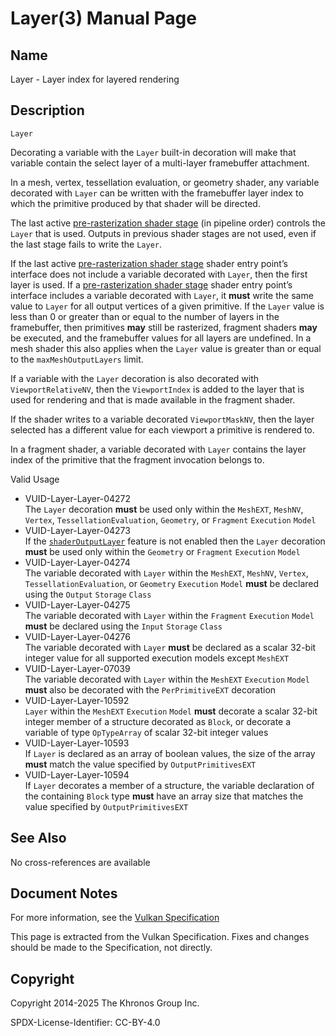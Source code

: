# Layer(3) Manual Page

## Name

Layer - Layer index for layered rendering



## [](#_description)Description

`Layer`

Decorating a variable with the `Layer` built-in decoration will make that variable contain the select layer of a multi-layer framebuffer attachment.

In a mesh, vertex, tessellation evaluation, or geometry shader, any variable decorated with `Layer` can be written with the framebuffer layer index to which the primitive produced by that shader will be directed.

The last active [pre-rasterization shader stage](https://registry.khronos.org/vulkan/specs/latest/html/vkspec.html#pipelines-graphics-subsets-pre-rasterization) (in pipeline order) controls the `Layer` that is used. Outputs in previous shader stages are not used, even if the last stage fails to write the `Layer`.

If the last active [pre-rasterization shader stage](https://registry.khronos.org/vulkan/specs/latest/html/vkspec.html#pipelines-graphics-subsets-pre-rasterization) shader entry point’s interface does not include a variable decorated with `Layer`, then the first layer is used. If a [pre-rasterization shader stage](https://registry.khronos.org/vulkan/specs/latest/html/vkspec.html#pipelines-graphics-subsets-pre-rasterization) shader entry point’s interface includes a variable decorated with `Layer`, it **must** write the same value to `Layer` for all output vertices of a given primitive. If the `Layer` value is less than 0 or greater than or equal to the number of layers in the framebuffer, then primitives **may** still be rasterized, fragment shaders **may** be executed, and the framebuffer values for all layers are undefined. In a mesh shader this also applies when the `Layer` value is greater than or equal to the `maxMeshOutputLayers` limit.

If a variable with the `Layer` decoration is also decorated with `ViewportRelativeNV`, then the `ViewportIndex` is added to the layer that is used for rendering and that is made available in the fragment shader.

If the shader writes to a variable decorated `ViewportMaskNV`, then the layer selected has a different value for each viewport a primitive is rendered to.

In a fragment shader, a variable decorated with `Layer` contains the layer index of the primitive that the fragment invocation belongs to.

Valid Usage

- [](#VUID-Layer-Layer-04272)VUID-Layer-Layer-04272  
  The `Layer` decoration **must** be used only within the `MeshEXT`, `MeshNV`, `Vertex`, `TessellationEvaluation`, `Geometry`, or `Fragment` `Execution` `Model`
- [](#VUID-Layer-Layer-04273)VUID-Layer-Layer-04273  
  If the [`shaderOutputLayer`](https://registry.khronos.org/vulkan/specs/latest/html/vkspec.html#features-shaderOutputLayer) feature is not enabled then the `Layer` decoration **must** be used only within the `Geometry` or `Fragment` `Execution` `Model`
- [](#VUID-Layer-Layer-04274)VUID-Layer-Layer-04274  
  The variable decorated with `Layer` within the `MeshEXT`, `MeshNV`, `Vertex`, `TessellationEvaluation`, or `Geometry` `Execution` `Model` **must** be declared using the `Output` `Storage` `Class`
- [](#VUID-Layer-Layer-04275)VUID-Layer-Layer-04275  
  The variable decorated with `Layer` within the `Fragment` `Execution` `Model` **must** be declared using the `Input` `Storage` `Class`
- [](#VUID-Layer-Layer-04276)VUID-Layer-Layer-04276  
  The variable decorated with `Layer` **must** be declared as a scalar 32-bit integer value for all supported execution models except `MeshEXT`
- [](#VUID-Layer-Layer-07039)VUID-Layer-Layer-07039  
  The variable decorated with `Layer` within the `MeshEXT` `Execution` `Model` **must** also be decorated with the `PerPrimitiveEXT` decoration
- [](#VUID-Layer-Layer-10592)VUID-Layer-Layer-10592  
  `Layer` within the `MeshEXT` `Execution` `Model` **must** decorate a scalar 32-bit integer member of a structure decorated as `Block`, or decorate a variable of type `OpTypeArray` of scalar 32-bit integer values
- [](#VUID-Layer-Layer-10593)VUID-Layer-Layer-10593  
  If `Layer` is declared as an array of boolean values, the size of the array **must** match the value specified by `OutputPrimitivesEXT`
- [](#VUID-Layer-Layer-10594)VUID-Layer-Layer-10594  
  If `Layer` decorates a member of a structure, the variable declaration of the containing `Block` type **must** have an array size that matches the value specified by `OutputPrimitivesEXT`

## [](#_see_also)See Also

No cross-references are available

## [](#_document_notes)Document Notes

For more information, see the [Vulkan Specification](https://registry.khronos.org/vulkan/specs/latest/html/vkspec.html#Layer)

This page is extracted from the Vulkan Specification. Fixes and changes should be made to the Specification, not directly.

## [](#_copyright)Copyright

Copyright 2014-2025 The Khronos Group Inc.

SPDX-License-Identifier: CC-BY-4.0